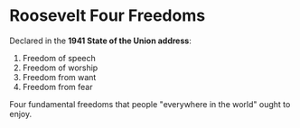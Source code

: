 # Roosevelt Four Freedoms

Declared in the **1941 State of the Union address**:

1. Freedom of speech
2. Freedom of worship
3. Freedom from want
4. Freedom from fear

Four fundamental freedoms that people "everywhere in the world" ought to enjoy.
